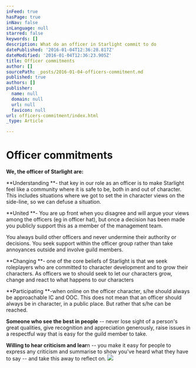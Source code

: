 ```yaml
---
inFeed: true
hasPage: true
inNav: false
inLanguage: null
starred: false
keywords: []
description: What do an officer in Starlight commit to do
datePublished: '2016-01-04T12:36:28.817Z'
dateModified: '2016-01-04T12:36:23.905Z'
title: Officer commitments
author: []
sourcePath: _posts/2016-01-04-officers-commitment.md
published: true
authors: []
publisher:
  name: null
  domain: null
  url: null
  favicon: null
url: officers-commitment/index.html
_type: Article

---
```

# **Officer commitments**

**We, the officer of
Starlight are:**

**Understanding **- that key
in our role as an officer is to make Starlight feel like a community where it
is safe to be, both in and out of character. This includes situations where we
got to set the in character views on the side-line, so we can defuse a
situation. 

**United **- You are up
front when you disagree and will argue your views among the officers (eg in
officer hat), but once a decision has been made you publicly support this as a
member of the management team.

You
always build other officers and never undermine their authority or decisions. You seek support within the officer group
rather than take annoyances outside and involve guild members.

**Changing **- one of the
core beliefs of Starlight is that we seek roleplayers who are committed to
character development and to grow their characters. As officers we to should
seek to let our characters grow, change and react to what happens to our
characters 

**Participating **-when online on the officer character, s/he
should always be approachable IC and OOC. This does not mean that an officer
should always be in character, in a public place. But rather that s/he can be
reached. 

**Someone who see the best in people**
-- never lose sight of a person's great qualities, give recognition and
appreciation generously, raise issues in a respectful way that is easy for the
guild member to take.

**Willing to hear
criticism and lear**n -- you make it easy for people to express any criticism and
summarise to show you've heard what they have to say -- and take this away to
reflect on.
![](https://s3-us-west-2.amazonaws.com/the-grid-img/p/65648412f73fcfb34d2b043f73ba9f8e731b6364.jpg)